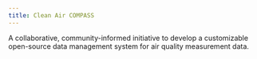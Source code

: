 ```yaml
---
title: Clean Air COMPASS
---
```


A collaborative, community-informed initiative to develop a customizable open-source data management system for air quality measurement data.